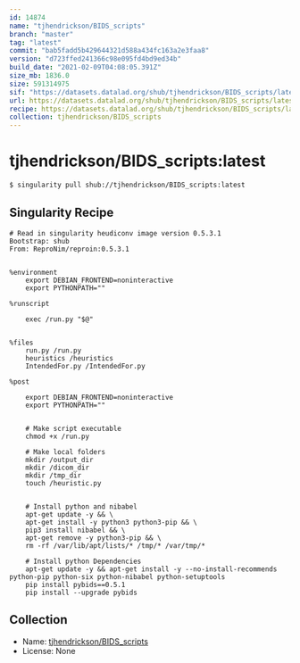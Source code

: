 ```yaml
---
id: 14874
name: "tjhendrickson/BIDS_scripts"
branch: "master"
tag: "latest"
commit: "bab5fadd5b429644321d588a434fc163a2e3faa8"
version: "d723ffed241366c98e095fd4bd9ed34b"
build_date: "2021-02-09T04:08:05.391Z"
size_mb: 1836.0
size: 591314975
sif: "https://datasets.datalad.org/shub/tjhendrickson/BIDS_scripts/latest/2021-02-09-bab5fadd-d723ffed/d723ffed241366c98e095fd4bd9ed34b.sif"
url: https://datasets.datalad.org/shub/tjhendrickson/BIDS_scripts/latest/2021-02-09-bab5fadd-d723ffed/
recipe: https://datasets.datalad.org/shub/tjhendrickson/BIDS_scripts/latest/2021-02-09-bab5fadd-d723ffed/Singularity
collection: tjhendrickson/BIDS_scripts
---
```


# tjhendrickson/BIDS_scripts:latest

```bash
$ singularity pull shub://tjhendrickson/BIDS_scripts:latest
```

## Singularity Recipe

```singularity
# Read in singularity heudiconv image version 0.5.3.1
Bootstrap: shub
From: ReproNim/reproin:0.5.3.1


%environment
	export DEBIAN_FRONTEND=noninteractive
	export PYTHONPATH=""

%runscript

	exec /run.py "$@"


%files
	run.py /run.py
	heuristics /heuristics
	IntendedFor.py /IntendedFor.py

%post
	
	export DEBIAN_FRONTEND=noninteractive
	export PYTHONPATH=""

	
	# Make script executable
	chmod +x /run.py

	# Make local folders
	mkdir /output_dir 
    mkdir /dicom_dir
    mkdir /tmp_dir 
    touch /heuristic.py

	
	# Install python and nibabel
	apt-get update -y && \
	apt-get install -y python3 python3-pip && \
	pip3 install nibabel && \
	apt-get remove -y python3-pip && \
	rm -rf /var/lib/apt/lists/* /tmp/* /var/tmp/*

	# Install python Dependencies
	apt-get update -y && apt-get install -y --no-install-recommends python-pip python-six python-nibabel python-setuptools
	pip install pybids==0.5.1
	pip install --upgrade pybids
```

## Collection

 - Name: [tjhendrickson/BIDS_scripts](https://github.com/tjhendrickson/BIDS_scripts)
 - License: None

